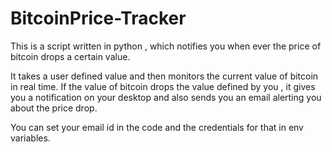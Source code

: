 # BitcoinPrice-Tracker
This is a script written in python , which notifies you when ever the price of bitcoin drops a certain value.

It takes a user defined value and then monitors the current value of bitcoin in real time.
If the value of bitcoin drops the value defined by you , it gives  you a notification on your desktop and also sends you an email alerting you about the price drop.

You can set your email id in the code and the credentials for that in env variables.
